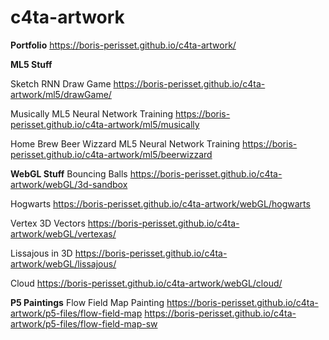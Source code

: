 # c4ta-artwork

**Portfolio**
https://boris-perisset.github.io/c4ta-artwork/

**ML5 Stuff**

Sketch RNN Draw Game
https://boris-perisset.github.io/c4ta-artwork/ml5/drawGame/

Musically ML5 Neural Network Training
https://boris-perisset.github.io/c4ta-artwork/ml5/musically

Home Brew Beer Wizzard ML5 Neural Network Training
https://boris-perisset.github.io/c4ta-artwork/ml5/beerwizzard


**WebGL Stuff**
Bouncing Balls
https://boris-perisset.github.io/c4ta-artwork/webGL/3d-sandbox

Hogwarts
https://boris-perisset.github.io/c4ta-artwork/webGL/hogwarts

Vertex 3D Vectors
https://boris-perisset.github.io/c4ta-artwork/webGL/vertexas/

Lissajous in 3D
https://boris-perisset.github.io/c4ta-artwork/webGL/lissajous/

Cloud
https://boris-perisset.github.io/c4ta-artwork/webGL/cloud/


**P5 Paintings**
Flow Field Map Painting
https://boris-perisset.github.io/c4ta-artwork/p5-files/flow-field-map
https://boris-perisset.github.io/c4ta-artwork/p5-files/flow-field-map-sw

